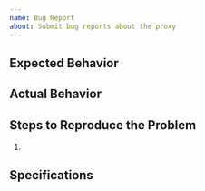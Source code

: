 ```yaml
---
name: Bug Report
about: Submit bug reports about the proxy
---
```


## Expected Behavior

## Actual Behavior

## Steps to Reproduce the Problem

1.

## Specifications